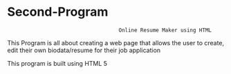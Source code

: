 # Second-Program
                                        Online Resume Maker using HTML
 
 This Program is all about creating a web page that allows the user to create, edit their own biodata/resume for their job application
 
 
 This program is built using HTML 5 
